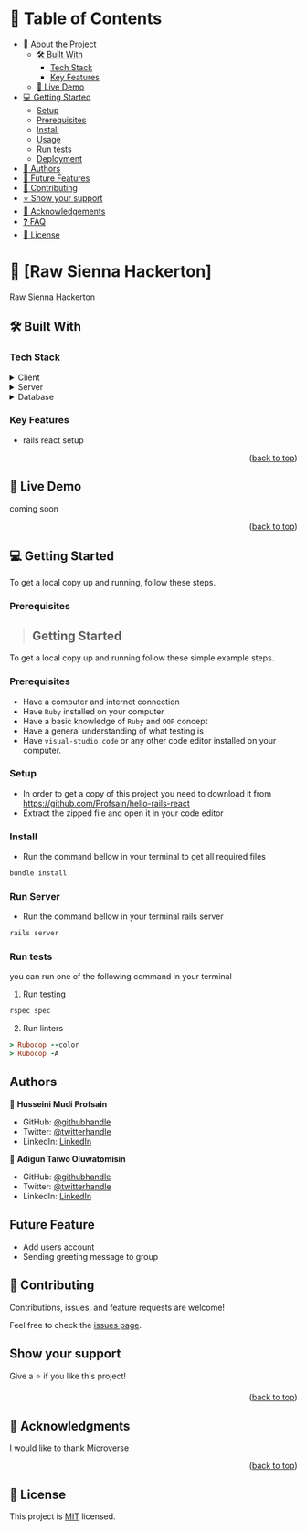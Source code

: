 <!-- TABLE OF CONTENTS -->

# 📗 Table of Contents

- [📖 About the Project](#about-project)
  - [🛠 Built With](#built-with)
    - [Tech Stack](#tech-stack)
    - [Key Features](#key-features)
  - [🚀 Live Demo](#live-demo)
- [💻 Getting Started](#getting-started)
  - [Setup](#setup)
  - [Prerequisites](#prerequisites)
  - [Install](#install)
  - [Usage](#usage)
  - [Run tests](#run-tests)
  - [Deployment](#triangular_flag_on_post-deployment)
- [👥 Authors](#authors)
- [🔭 Future Features](#future-features)
- [🤝 Contributing](#contributing)
- [⭐️ Show your support](#support)
- [🙏 Acknowledgements](#acknowledgements)
- [❓ FAQ](#faq)
- [📝 License](#license)

<!-- PROJECT DESCRIPTION -->

# 📖 [Raw Sienna Hackerton] <a name="about-project"></a>

Raw Sienna Hackerton
## 🛠 Built With <a name="built-with"></a>

### Tech Stack <a name="tech-stack"></a>

<details>
  <summary>Client</summary>
  <ul>
    <li><a href="https://rubyonrails.org/">HTML</a></li>
  </ul>
</details>

<details>
  <summary>Server</summary>
  <!-- <ul>
    <li><a href="https://rubyonrails.org/">Ruby on Rails</a></li>
    <li><a href="https://nodejs.org/">Node</a></li>
  </ul> -->
</details>

<details>
<summary>Database</summary>
  <!-- <ul>
    <li><a href="https://www.postgresql.org/">PostgreSQL</a></li>
  </ul> -->
</details>

<!-- Features -->

### Key Features <a name="key-features"></a>

- rails react setup

<p align="right">(<a href="#readme-top">back to top</a>)</p>

<!-- LIVE DEMO -->

## 🚀 Live Demo <a name="live-demo"></a>

coming soon

<p align="right">(<a href="#readme-top">back to top</a>)</p>

<!-- GETTING STARTED -->

## 💻 Getting Started <a name="getting-started"></a>

To get a local copy up and running, follow these steps.

### Prerequisites

>## Getting Started
To get a local copy up and running follow these simple example steps.

### Prerequisites
- Have a computer and internet connection
- Have `Ruby` installed on your computer
- Have a basic knowledge of `Ruby` and `OOP` concept
- Have a general understanding of what testing is
- Have `visual-studio code` or any other code editor installed on your computer.

### Setup
- In order to get a copy of this project you need to download it from https://github.com/Profsain/hello-rails-react
- Extract the zipped file and open it in your code editor
### Install
- Run the command bellow in your terminal to get all required files 
``` Ruby
bundle install
```

### Run Server
- Run the command bellow in your terminal
  rails server
```Ruby
rails server
```
### Run tests
you can run one of the following command in your terminal
1. Run testing
```Ruby
rspec spec
```
2. Run linters
```Ruby
> Rubocop --color
> Rubocop -A
```
## Authors

👤 **Husseini Mudi Profsain**

- GitHub: [@githubhandle](https://github.com/Profsain)
- Twitter: [@twitterhandle](https://twitter.com/profsain)
- LinkedIn: [LinkedIn](https://www.linkedin.com/in/profsain)

👤 **Adigun Taiwo Oluwatomisin**

- GitHub: [@githubhandle](https://github.com/tommy)
- Twitter: [@twitterhandle](https://twitter.com/tommy)
- LinkedIn: [LinkedIn](https://www.linkedin.com/in/tommy)


## Future Feature
- Add users account
- Sending greeting message to group
## 🤝 Contributing

Contributions, issues, and feature requests are welcome!

Feel free to check the [issues page](https://github.com/Profsain/hello-rails-react/issues/).

## Show your support

Give a ⭐️ if you like this project!

<p align="right">(<a href="#readme-top">back to top</a>)</p>

<!-- ACKNOWLEDGEMENTS -->

## 🙏 Acknowledgments <a name="acknowledgements"></a>

I would like to thank Microverse 

<p align="right">(<a href="#readme-top">back to top</a>)</p>

## 📝 License

This project is [MIT]() licensed.
